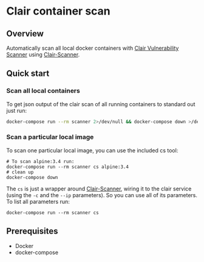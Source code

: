 # Clair container scan
## Overview
Automatically scan all local docker containers with [Clair Vulnerability Scanner](https://github.com/coreos/clair) using [Clair-Scanner](https://github.com/arminc/clair-scanner).
## Quick start
### Scan all local containers
To get json output of the clair scan of all running containers to standard out just run:
```bash
docker-compose run --rm scanner 2>/dev/null && docker-compose down >/dev/null 2>&1
```
### Scan a particular local image
To scan one particular local image, you can use the included cs tool:
```
# To scan alpine:3.4 run:
docker-compose run --rm scanner cs alpine:3.4
# clean up
docker-compose down
```
The `cs` is just a wrapper around [Clair-Scanner](https://github.com/arminc/clair-scanner), wiring it to the clair service (using the `-c` and the `--ip` parameters). So you can use all of its parameters.
To list all parameters run:
```
docker-compose run --rm scanner cs
```
## Prerequisites
* Docker
* docker-compose
